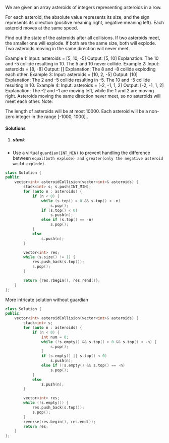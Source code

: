 We are given an array asteroids of integers representing asteroids in a row.

For each asteroid, the absolute value represents its size, and the sign represents its direction (positive meaning right, negative meaning left). Each asteroid moves at the same speed.

Find out the state of the asteroids after all collisions. If two asteroids meet, the smaller one will explode. If both are the same size, both will explode. Two asteroids moving in the same direction will never meet.

Example 1:
Input: 
asteroids = [5, 10, -5]
Output: [5, 10]
Explanation: 
The 10 and -5 collide resulting in 10.  The 5 and 10 never collide.
Example 2:
Input: 
asteroids = [8, -8]
Output: []
Explanation: 
The 8 and -8 collide exploding each other.
Example 3:
Input: 
asteroids = [10, 2, -5]
Output: [10]
Explanation: 
The 2 and -5 collide resulting in -5.  The 10 and -5 collide resulting in 10.
Example 4:
Input: 
asteroids = [-2, -1, 1, 2]
Output: [-2, -1, 1, 2]
Explanation: 
The -2 and -1 are moving left, while the 1 and 2 are moving right.
Asteroids moving the same direction never meet, so no asteroids will meet each other.
Note:

The length of asteroids will be at most 10000.
Each asteroid will be a non-zero integer in the range [-1000, 1000]..

#### Solutions

1. ##### stack

- Use a virtual `guardian(INT_MIN)` to prevent handling the difference between `equal(both explode) and greater(only the negative asteroid would explode)`.

```c++
class Solution {
public:
    vector<int> asteroidCollision(vector<int>& asteroids) {
        stack<int> s; s.push(INT_MIN);
        for (auto n : asteroids) {
            if (n < 0) {
                while (s.top() > 0 && s.top() < -n)
                    s.pop();
                if (s.top() < 0)
                    s.push(n);
                else if (s.top() == -n)
                    s.pop();
            }
            else
                s.push(n);
        }

        vector<int> res;
        while (s.size() != 1) {
            res.push_back(s.top());
            s.pop();
        }

        return {res.rbegin(), res.rend()};
    }
};
```

More intricate solution without guardian

```c++
class Solution {
public:
    vector<int> asteroidCollision(vector<int>& asteroids) {
        stack<int> s;
        for (auto n : asteroids) {
            if (n < 0) {
                int num = 0;
                while (!s.empty() && s.top() > 0 && s.top() < -n) {
                    s.pop();
                }
                if (s.empty() || s.top() < 0)
                    s.push(n);
                else if (!s.empty() && s.top() == -n)
                    s.pop();
            }
            else
                s.push(n);
        }

        vector<int> res;
        while (!s.empty()) {
            res.push_back(s.top());
            s.pop();
        }
        reverse(res.begin(), res.end());
        return res;
    }
};
```